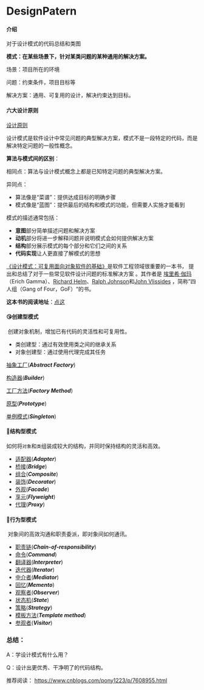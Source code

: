 # DesignPatern

#### 介绍
对于设计模式的代码总结和类图

**模式：在某些场景下，针对某类问题的某种通用的解决方案。**

场景：项目所在的环境

问题：约束条件，项目目标等

解决方案：通用、可复用的设计，解决约束达到目标。





#### 六大设计原则
[设计原则](src/com/tf/six_principle/README.md)

设计模式是软件设计中常见问题的典型解决方案，模式不是一段特定的代码，而是解决特定问题的一般性概念。

**算法与模式间的区别**：

相同点：算法与设计模式概念上都是已知特定问题的典型解决方案。

异同点：
+ 算法像是“菜谱”：提供达成目标的明确步骤
+ 模式像是“蓝图”：提供最后的结构和模式的功能，但需要人实施才能看到

模式的描述通常包括：
+ **意图**部分简单描述问题和解决方案
+ **动机**部分将进一步解释问题并说明模式会如何提供解决方案
+ **结构**部分展示模式的每个部分和它们之间的关系
+ **代码实现**让人更直接了解模式的思想



[《设计模式：可复用面向对象软件的基础》]( https://zh.wikipedia.org/zh-hans/设计模式：可复用面向对象软件的基础 )是软件工程领域很重要的一本书， 提出和总结了对于一些常见软件设计问题的标准解决方案 。其作者是 [埃里希·伽玛](https://zh.wikipedia.org/wiki/埃里希·伽瑪)（Erich Gamma）、[Richard Helm](https://zh.wikipedia.org/w/index.php?title=Richard_Helm&action=edit&redlink=1)、[Ralph Johnson](https://zh.wikipedia.org/w/index.php?title=Ralph_Johnson&action=edit&redlink=1)和[John Vlissides](https://zh.wikipedia.org/w/index.php?title=John_Vlissides&action=edit&redlink=1) ，简称”四人组（Gang of Four，GoF）“的书。



**这本书的阅读地址**：[点这]( https://d1.amobbs.com/bbs_upload782111/files_35/ourdev_608272DMR8VS.pdf )



#### 😘创建型模式

​	创建对象机制，增加已有代码的灵活性和可复用性。

+ 类创建型：通过有效使用类之间的继承关系
+ 对象创建型：通过使用代理完成其任务



[抽象工厂]()(***Abstract Factory***)

[构造器]()(***Builder***)

[工厂方法]()(***Factory Method***)

[原型]()(***Prototype***)

[单例模式]()(***Singleton***)





#### 🔗结构型模式

​	如何将`对象`和`类`组装成较大的结构，并同时保持结构的灵活和高效。



- [适配器]()(***Adapter***)
- [桥接]()(***Bridge***)
- [组合]()(***Composite***)
- [装饰]()(***Decorator***)
- [外观]()(***Facade***)
- [享元]()(***Flyweight***)
- [代理]()(***Proxy***)



#### 🏃行为型模式

​	对象间的高效沟通和职责委派，即对象间如何通讯。

- [职责链](https://zh.wikipedia.org/w/index.php?title=职责链模式&action=edit&redlink=1)(***Chain-of-responsibility***)
- [命令](https://zh.wikipedia.org/wiki/命令模式)(***Command***)
- [翻译器](https://zh.wikipedia.org/w/index.php?title=翻译器模式&action=edit&redlink=1)(***Interpreter***)
- [迭代器](https://zh.wikipedia.org/wiki/迭代器模式)(***Iterator***)
- [中介者](https://zh.wikipedia.org/wiki/中介者模式)(***Mediator***)
- [回忆](https://zh.wikipedia.org/w/index.php?title=回忆模式&action=edit&redlink=1)(***Memento***)
- [观察者](https://zh.wikipedia.org/wiki/观察者模式)(***Observer***)
- [状态机](https://zh.wikipedia.org/w/index.php?title=状态机模式&action=edit&redlink=1)(***State***)
- [策略](https://zh.wikipedia.org/wiki/策略模式)(***Strategy***)
- [模板方法](https://zh.wikipedia.org/wiki/模板方法模式)(***Template method***)
- [参观者](https://zh.wikipedia.org/wiki/訪問者模式)(***Visitor***)



### 总结：

A：学设计模式有什么用？

Q：设计出更优秀、干净明了的代码结构。

推荐阅读： https://www.cnblogs.com/pony1223/p/7608955.html 



